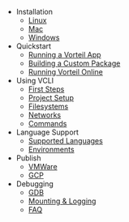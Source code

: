 <!-- docs/_sidebar.md -->

- Installation
	- [Linux](install/install_linux.md)
	- [Mac](install/install_mac.md)
	- [Windows](install/install_win.md)
- Quickstart
	- [Running a Vorteil App](quick/first_run.md)
	- [Building a Custom Package](quick/first_changes.md)
	- [Running Vorteil Online](quick/online.md)
- Using VCLI
	- [First Steps](vcli/vcli.md)
	- [Project Setup](vcli/conf.md)
	- [Filesystems](vcli/fs.md)
	- [Networks](vcli/network.md)
	- [Commands](vcli/cmds.md)
- Language Support
	- [Supported Languages](lang/general.md)
	- [Environments](/lang/general?id=managing-environments)
- Publish
	- [VMWare](publish/vmware.md)
	- [GCP](publish/gcp.md)
- Debugging
	- [GDB](debug/gdb.md)
	- [Mounting & Logging](debug/log.md)
	- [FAQ](debug/faq.md)
